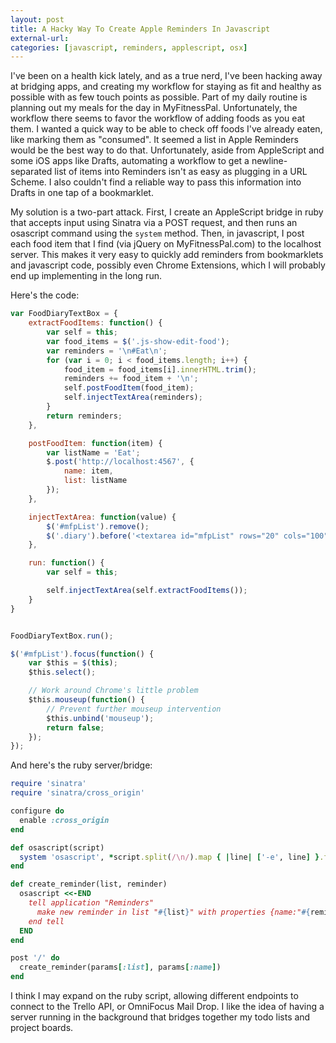 ```yaml
---
layout: post
title: A Hacky Way To Create Apple Reminders In Javascript
external-url:
categories: [javascript, reminders, applescript, osx]
---
```


I've been on a health kick lately, and as a true nerd, I've been hacking away at bridging apps, and creating my workflow for staying as fit and healthy as possible with as few touch points as possible. Part of my daily routine is planning out my meals for the day in MyFitnessPal. Unfortunately, the workflow there seems to favor the workflow of adding foods as you eat them. I wanted a quick way to be able to check off foods I've already eaten, like marking them as "consumed". It seemed a
list in Apple Reminders would be the best way to do that. Unfortunately, aside from AppleScript and some iOS apps like Drafts, automating a workflow to get a newline-separated list of items into Reminders isn't as easy as plugging in a URL Scheme. I also couldn't find a reliable way to pass this information into Drafts in one tap of a bookmarklet.

My solution is a two-part attack. First, I create an AppleScript bridge in ruby that accepts input using Sinatra via a POST request, and then runs an osascript command using the `system` method. Then, in javascript, I post each food item that I find (via jQuery on MyFitnessPal.com) to the localhost server. This makes it very easy to quickly add reminders from bookmarklets and javascript code, possibly even Chrome Extensions, which I will probably end up implementing in the long run.

Here's the code:

```javascript
var FoodDiaryTextBox = {
    extractFoodItems: function() {
        var self = this;
        var food_items = $('.js-show-edit-food');
        var reminders = '\n#Eat\n';
        for (var i = 0; i < food_items.length; i++) {
            food_item = food_items[i].innerHTML.trim();
            reminders += food_item + '\n';
            self.postFoodItem(food_item);
            self.injectTextArea(reminders);
        }
        return reminders;
    },

    postFoodItem: function(item) {
        var listName = 'Eat';
        $.post('http://localhost:4567', {
            name: item,
            list: listName
        });
    },

    injectTextArea: function(value) {
        $('#mfpList').remove();
        $('.diary').before('<textarea id="mfpList" rows="20" cols="100">' + value + '</textarea>');
    },

    run: function() {
        var self = this;

        self.injectTextArea(self.extractFoodItems());
    }
}


FoodDiaryTextBox.run();

$('#mfpList').focus(function() {
    var $this = $(this);
    $this.select();

    // Work around Chrome's little problem
    $this.mouseup(function() {
        // Prevent further mouseup intervention
        $this.unbind('mouseup');
        return false;
    });
});
```

And here's the ruby server/bridge:

```ruby
require 'sinatra'
require 'sinatra/cross_origin'

configure do
  enable :cross_origin
end

def osascript(script)
  system 'osascript', *script.split(/\n/).map { |line| ['-e', line] }.flatten
end

def create_reminder(list, reminder)
  osascript <<-END
    tell application "Reminders"
      make new reminder in list "#{list}" with properties {name:"#{reminder}"}
    end tell
  END
end

post '/' do
  create_reminder(params[:list], params[:name])
end
```

I think I may expand on the ruby script, allowing different endpoints to connect to the Trello API, or OmniFocus Mail Drop. I like the idea of having a server running in the background that bridges together my todo lists and project boards.
